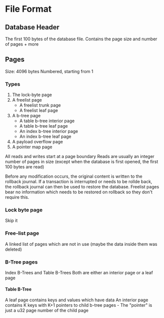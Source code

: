 # File Format

## Database Header
The first 100 bytes of the database file.
Contains the page size and number of pages + more

## Pages
Size: 4096 bytes
Numbered, starting from 1
### Types
1. The lock-byte page
2. A freelist page
    - A freelist trunk page
    - A freelist leaf page
3. A b-tree page
    - A table b-tree interior page
    - A table b-tree leaf page
    - An index b-tree interior page
    - An index b-tree leaf page
4. A payload overflow page
5. A pointer map page

All reads and writes start at a page boundary
Reads are usually an integer number of pages in size (except when the database is first opened, the first 100 bytes are read)

Before any modification occurs, the original content is written to the rollback journal. If a transaction is interrupted or needs to be rollde back, the rollback journal can then be used to restore the database.
Freelist pages bear no information which needs to be restored on rollback so they don't require this.

### Lock byte page
Skip it

### Free-list page
A linked list of pages which are not in use (maybe the data inside them was deleted)

### B-Tree pages
Index B-Trees and Table B-Trees
Both are either an interior page or a leaf page

#### Table B-Tree
A leaf page contains keys and values which have data
An interior page contains K keys with K+1 pointers to child b-tree pages
    - The "pointer" is just a u32 page number of the child page


